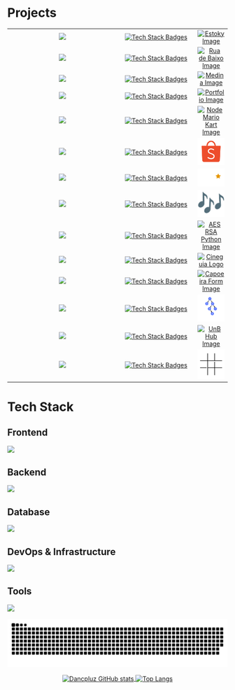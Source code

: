 # Projects

<table align="center">
  <tr>
    <td width="50%" align="center">
      <a href="https://github.com/dancpluz/estoky">
        <img src="https://github-stats-rho-seven.vercel.app/api/pin/?username=dancpluz&repo=estoky&theme=dark&icon_color=4493f8" />
      </a>
    </td>
    <td width="35%" align="center">
      <a href="https://github.com/dancpluz/estoky">
          <img src="https://skillicons.dev/icons?i=nextjs,react,ts,tailwind,firebase,supabase" alt="Tech Stack Badges" />
      </a>
    </td>
    <td width="15%" align="center">
      <a href="https://github.com/dancpluz/estoky">
          <img src="https://raw.githubusercontent.com/dancpluz/estoky/refs/heads/master/public/estoky-bg-w.png" alt="Estoky Image" />
      </a>
    </td>
  </tr>
  <tr>
    <td width="50%" align="center">
      <a href="https://github.com/dancpluz/ruadebaixo">
        <img src="https://github-stats-rho-seven.vercel.app/api/pin/?username=dancpluz&repo=ruadebaixo&theme=dark&icon_color=4493f8" />
      </a>
    </td>
    <td width="35%" align="center">
      <a href="https://github.com/dancpluz/ruadebaixo">
        <img src="https://skillicons.dev/icons?i=nextjs,react,ts,tailwind,styledcomponents" alt="Tech Stack Badges" />
      </a>
    </td>
    <td width="15%" align="center">
      <a href="https://github.com/dancpluz/ruadebaixo">
          <img src="https://raw.githubusercontent.com/dancpluz/ruadebaixo/935f254f8ef877e691a1513071fd20d1c157ce9e/public/assets/logonew.svg" alt="Rua de Baixo Image" />
      </a>
    </td>
  </tr>
  <tr>
    <td width="50%" align="center">
      <a href="https://github.com/dancpluz/medina">
        <img src="https://github-stats-rho-seven.vercel.app/api/pin/?username=dancpluz&repo=medina&theme=dark&icon_color=4493f8" />
      </a>
    </td>
    <td width="35%" align="center">
      <a href="https://github.com/dancpluz/medina">
        <img src="https://skillicons.dev/icons?i=nextjs,react,ts,tailwind,threejs,blender" alt="Tech Stack Badges" />
      </a>
    </td>
    <td width="15%" align="center">
      <a href="https://github.com/dancpluz/medina">
        <img src="https://raw.githubusercontent.com/dancpluz/medina/refs/heads/main/public/medina.gif" alt="Medina Image" />
      </a>
    </td>
  </tr>
  <tr>
    <td width="50%" align="center">
      <a href="https://github.com/dancpluz/portfolio-dancpluz">
        <img src="https://github-stats-rho-seven.vercel.app/api/pin/?username=dancpluz&repo=portfolio-dancpluz&theme=dark&icon_color=4493f8" />
      </a>
    </td>
    <td width="35%" align="center">
      <a href="https://github.com/dancpluz/portfolio-dancpluz">
        <img src="https://skillicons.dev/icons?i=nextjs,react,ts,tailwind" alt="Tech Stack Badges" />
      </a>
    </td>
    <td width="15%" align="center">
      <a href="https://github.com/dancpluz/portfolio-dancpluz">
        <img src="https://raw.githubusercontent.com/dancpluz/portfolio-dancpluz/refs/heads/master/public/dodecahedron.webp" alt="Portfolio Image" />
      </a>
    </td>
  </tr>
  <tr>
    <td width="50%" align="center">
      <a href="https://github.com/dancpluz/node-mario-kart">
        <img src="https://github-stats-rho-seven.vercel.app/api/pin/?username=dancpluz&repo=node-mario-kart&theme=dark&icon_color=4493f8" />
      </a>
    </td>
    <td width="35%" align="center">
      <a href="https://github.com/dancpluz/node-mario-kart">
        <img src="https://skillicons.dev/icons?i=nodejs,ts" alt="Tech Stack Badges" />
      </a>
    </td>
    <td width="15%" align="center">
      <a href="https://github.com/dancpluz/node-mario-kart">
        <img src="https://raw.githubusercontent.com/dancpluz/node-mario-kart/refs/heads/main/imgs/header.gif" alt="Node Mario Kart Image" />
      </a>
    </td>
  </tr>
  <tr>
    <td width="50%" align="center">
      <a href="https://github.com/dancpluz/node-shopee-cart">
        <img src="https://github-stats-rho-seven.vercel.app/api/pin/?username=dancpluz&repo=node-shopee-cart&theme=dark&icon_color=4493f8" />
      </a>
    </td>
    <td width="35%" align="center">
      <a href="https://github.com/dancpluz/node-shopee-cart">
        <img src="https://skillicons.dev/icons?i=nodejs,ts" alt="Tech Stack Badges" />
      </a>
    </td>
    <td width="15%" align="center">
      <a href="https://github.com/dancpluz/node-shopee-cart">
        <img src="https://raw.githubusercontent.com/dancpluz/node-shopee-cart/main/shopee.gif" alt="Node Shopee Cart Image" />
      </a>
    </td>
  </tr>
  <tr>
    <td width="50%" align="center">
      <a href="https://github.com/dancpluz/falaunb">
        <img src="https://github-stats-rho-seven.vercel.app/api/pin/?username=dancpluz&repo=falaunb&theme=dark" />
      </a>
    </td>
    <td width="35%" align="center">
      <a href="https://github.com/dancpluz/falaunb">
        <img src="https://skillicons.dev/icons?i=nextjs,react,js,styledcomponents" alt="Tech Stack Badges" />
      </a>
    </td>
    <td width="15%" align="center">
      <a href="https://github.com/dancpluz/falaunb">
        <img src="https://raw.githubusercontent.com/dancpluz/falaunb/9b50a08c25c424105b8a538c8c204294475a0bca/assets/logo.svg" alt="FalaUnB Image" />
      </a>
    </td>
  </tr>
  <tr>
    <td width="50%" align="center">
      <a href="https://github.com/dancpluz/melodix">
        <img src="https://github-stats-rho-seven.vercel.app/api/pin/?username=dancpluz&repo=melodix&theme=dark&icon_color=4493f8" />
      </a>
    </td>
    <td width="35%" align="center">
      <a href="https://github.com/dancpluz/melodix">
        <img src="https://skillicons.dev/icons?i=nextjs,react,js,nodejs,express" alt="Tech Stack Badges" />
      </a>
    </td>
    <td width="15%" align="center">
      <a href="https://github.com/dancpluz/melodix">
        <img src="https://raw.githubusercontent.com/dancpluz/melodix/main/music.gif" alt="Melodix Image" />
      </a>
    </td>
  </tr>
  <tr>
    <td width="50%" align="center">
      <a href="https://github.com/dancpluz/aes_rsa_python">
        <img src="https://github-stats-rho-seven.vercel.app/api/pin/?username=dancpluz&repo=aes_rsa_python&theme=dark&icon_color=4493f8" />
      </a>
    </td>
    <td width="35%" align="center">
      <a href="https://github.com/dancpluz/aes_rsa_python">
        <img src="https://skillicons.dev/icons?i=py" alt="Tech Stack Badges" />
      </a>
    </td>
    <td width="15%" align="center">
      <a href="https://github.com/dancpluz/aes_rsa_python">
        <img src="https://raw.githubusercontent.com/dancpluz/aes_rsa_python/refs/heads/main/encrypt.gif" alt="AES RSA Python Image" />
      </a>
    </td>
  </tr>
 <tr>
    <td width="50%" align="center">
      <a href="https://github.com/dancpluz/cine-guia">
        <img src="https://github-stats-rho-seven.vercel.app/api/pin/?username=dancpluz&repo=cine-guia&theme=dark&icon_color=4493f8" />
      </a>
    </td>
    <td width="35%" align="center">
      <a href="https://github.com/dancpluz/cine-guia">
        <img src="https://skillicons.dev/icons?i=react,js,css" alt="Tech Stack Badges" />
      </a>
    </td>
    <td width="15%" align="center">
      <a href="https://github.com/dancpluz/cine-guia">
        <img src="https://user-images.githubusercontent.com/64702639/222941850-0a6d835e-2f58-43ad-a7a5-805e9e808399.png" alt="Cineguia Logo" />
      </a>
    </td>
  </tr>
  <tr>
    <td width="50%" align="center">
      <a href="https://github.com/dancpluz/capoeira-form">
        <img src="https://github-stats-rho-seven.vercel.app/api/pin/?username=dancpluz&repo=capoeira-form&theme=dark&icon_color=4493f8" />
      </a>
    </td>
    <td width="35%" align="center">
      <a href="https://github.com/dancpluz/capoeira-form">
        <img src="https://skillicons.dev/icons?i=html,css" alt="Tech Stack Badges" />
      </a>
    </td>
    <td width="15%" align="center">
      <a href="https://github.com/dancpluz/capoeira-form">
        <img src="https://cdn-icons-png.flaticon.com/512/2595/2595807.png" alt="Capoeira Form Image" />
      </a>
    </td>
  </tr>
  <tr>
    <td width="50%" align="center">
      <a href="https://github.com/dancpluz/html-analyzer">
        <img src="https://github-stats-rho-seven.vercel.app/api/pin/?username=dancpluz&repo=html-analyzer&theme=dark&icon_color=4493f8" />
      </a>
    </td>
    <td width="35%" align="center">
      <a href="https://github.com/dancpluz/html-analyzer">
        <img src="https://skillicons.dev/icons?i=java" alt="Tech Stack Badges" />
      </a>
    </td>
    <td width="15%" align="center">
      <a href="https://github.com/dancpluz/html-analyzer">
        <img src="https://raw.githubusercontent.com/dancpluz/html-analyzer/main/tree.gif" alt="HTML Analyzer Image" />
      </a>
    </td>
  </tr>
  <tr>
    <td width="50%" align="center">
      <a href="https://github.com/dancpluz/unb-hub">
        <img src="https://github-stats-rho-seven.vercel.app/api/pin/?username=dancpluz&repo=unb-hub&theme=dark&icon_color=4493f8" />
      </a>
    </td>
    <td width="35%" align="center">
      <a href="https://github.com/dancpluz/unb-hub">
        <img src="https://skillicons.dev/icons?i=react,ts,tailwind" alt="Tech Stack Badges" />
      </a>
    </td>
    <td width="15%" align="center">
      <a href="https://github.com/dancpluz/unb-hub">
        <img src="https://placehold.co/600x400?text=UnB+Hub" alt="UnB Hub Image" />
      </a>
    </td>
  </tr>
  <tr>
    <td width="50%" align="center">
      <a href="https://github.com/dancpluz/tic-tac-toe">
        <img src="https://github-stats-rho-seven.vercel.app/api/pin/?username=dancpluz&repo=tic-tac-toe&theme=dark&icon_color=4493f8" />
      </a>
    </td>
    <td width="35%" align="center">
      <a href="https://github.com/dancpluz/tic-tac-toe">
        <img src="https://skillicons.dev/icons?i=py" alt="Tech Stack Badges" />
      </a>
    </td>
    <td width="15%" align="center">
      <a href="https://github.com/dancpluz/tic-tac-toe">
        <img src="https://raw.githubusercontent.com/dancpluz/tic-tac-toe/main/tictactoe.gif" alt="Tic-Tac-Toe Image" />
      </a>
    </td>
  </tr>
</table>

# Tech Stack

## Frontend
<p align="left">
  <a href="#">
    <img src="https://skillicons.dev/icons?i=ts,js,react,nextjs,tailwind,styledcomponents,threejs,html,css" />
  </a>
</p>

## Backend

<p align="left">
  <a href="#">
    <img src="https://skillicons.dev/icons?i=nodejs,py,java,cpp,express" />
  </a>
</p>

## Database

<p align="left">
  <a href="#">
    <img src="https://skillicons.dev/icons?i=postgresql,supabase,firebase" />
  </a>
</p>

## DevOps & Infrastructure

<p align="left">
  <a href="#">
    <img src="https://skillicons.dev/icons?i=docker,linux,vercel,aws" />
  </a>
</p>

## Tools
  
<p align="left">
  <a href="#">
    <img src="https://skillicons.dev/icons?i=postman,git,github,blender,figma,ps,ai,pr,bash" />
  </a>
</p>

<p align="center">
  <a href="#">
    <img src="https://raw.githubusercontent.com/dancpluz/dancpluz/refs/heads/output/github-contribution-grid-snake-dark.svg" title="🐍 These commits updates every 5 days!" alt="snake" />
   </a>
</p>

<p align="center">
  <a href="#">
    <img align="center" src="https://github-stats-rho-seven.vercel.app/api?username=dancpluz&theme=dark&show_icons=true&icon_color=4493f8&show=prs_merged,prs_merged_percentage&hide=contribs,issues" alt="Dancpluz GitHub stats" />
    <img align="center" src="https://github-stats-rho-seven.vercel.app/api/top-langs/?username=dancpluz&size_weight=0.5&count_weight=0.5&theme=dark" alt="Top Langs" />
  </a>  
</p>
